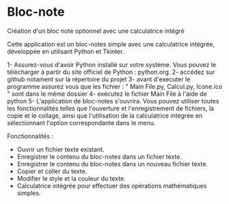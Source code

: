 # Bloc-note
Création d'un bloc note optionnel avec une calculatrice intégré

Cette application est un bloc-notes simple avec une calculatrice intégrée, développée en utilisant Python et Tkinter.

1- Assurez-vous d'avoir Python installé sur votre système. Vous pouvez le télécharger à partir du site officiel de Python : python.org.
2- accédez sur github notament sur la répertoire du projet
3- avant d'executer le programme assurez vous que les fichier : " Main File.py, Calcul.py, Icone.ico " sont dans le même dossier
4- exécutez le fichier Main File à l'aide de python 
5- L'application de bloc-notes s'ouvrira. Vous pouvez utiliser toutes les fonctionnalités telles que l'ouverture et l'enregistrement de fichiers, la copie et le collage, ainsi que l'utilisation de la calculatrice intégrée en sélectionnant l'option correspondante dans le menu.

Fonctionnalités :
  - Ouvrir un fichier texte existant.
  - Enregistrer le contenu du bloc-notes dans un fichier texte.
  - Enregistrer le contenu du bloc-notes dans un nouveau fichier texte.
  - Copier et coller du texte.
  - Modifier le style et la couleur du texte.
  - Calculatrice intégrée pour effectuer des opérations mathématiques simples.
